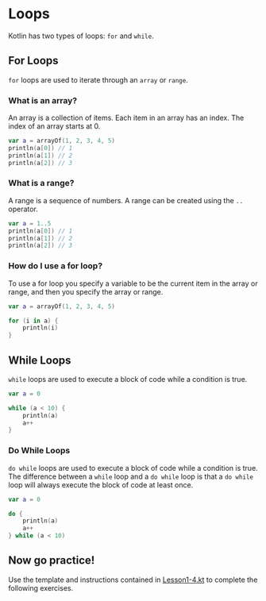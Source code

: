 # Loops

Kotlin has two types of loops: `for` and `while`.

## For Loops

`for` loops are used to iterate through an `array` or `range`.

### What is an array?

An array is a collection of items. Each item in an array has an index. The index of an array starts at 0.

```kotlin
var a = arrayOf(1, 2, 3, 4, 5)
println(a[0]) // 1
println(a[1]) // 2
println(a[2]) // 3
```

### What is a range?

A range is a sequence of numbers. A range can be created using the `..` operator.

```kotlin
var a = 1..5
println(a[0]) // 1
println(a[1]) // 2
println(a[2]) // 3
```

### How do I use a for loop?

To use a for loop you specify a variable to be the current item in the array or range, and then you specify the array or range.

```kotlin
var a = arrayOf(1, 2, 3, 4, 5)

for (i in a) {
    println(i)
}
```

## While Loops

`while` loops are used to execute a block of code while a condition is true.

```kotlin
var a = 0

while (a < 10) {
    println(a)
    a++
}
```

### Do While Loops

`do while` loops are used to execute a block of code while a condition is true. The difference between a `while` loop and a `do while` loop is that a `do while` loop will always execute the block of code at least once.

```kotlin
var a = 0

do {
    println(a)
    a++
} while (a < 10)
```

## Now go practice!

Use the template and instructions contained in [Lesson1-4.kt](Lesson1-4.kt) to complete the following exercises.